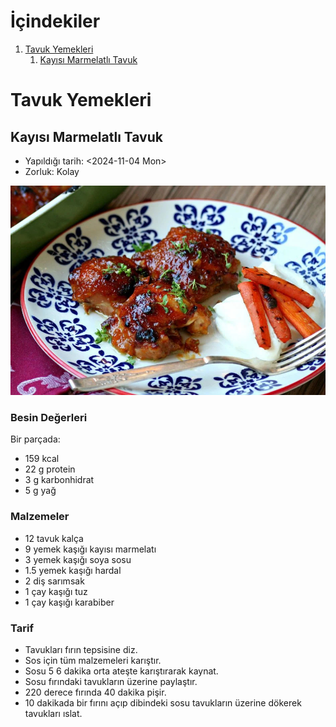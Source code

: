 
# İçindekiler

1.  [Tavuk Yemekleri](#orgb8bc1fb)
    1.  [Kayısı Marmelatlı Tavuk](#org89b9ede)



<a id="orgb8bc1fb"></a>

# Tavuk Yemekleri


<a id="org89b9ede"></a>

## Kayısı Marmelatlı Tavuk

-   Yapıldığı tarih: <span class="timestamp-wrapper"><span class="timestamp">&lt;2024-11-04 Mon&gt;</span></span>
-   Zorluk: Kolay

![img](./images/kayisi-marmelatli-tavuk.jpg)


### Besin Değerleri

Bir parçada:

-   159 kcal
-   22 g protein
-   3 g karbonhidrat
-   5 g yağ


### Malzemeler

-   12 tavuk kalça
-   9 yemek kaşığı kayısı marmelatı
-   3 yemek kaşığı soya sosu
-   1.5 yemek kaşığı hardal
-   2 diş sarımsak
-   1 çay kaşığı tuz
-   1 çay kaşığı karabiber


### Tarif

-   Tavukları fırın tepsisine diz.
-   Sos için tüm malzemeleri karıştır.
-   Sosu 5 6 dakika orta ateşte karıştırarak kaynat.
-   Sosu fırındaki tavukların üzerine paylaştır.
-   220 derece fırında 40 dakika pişir.
-   10 dakikada bir fırını açıp dibindeki sosu tavukların üzerine dökerek tavukları ıslat.

